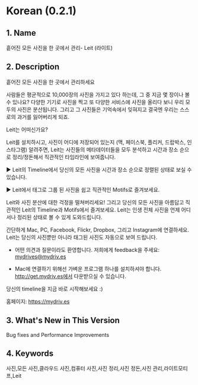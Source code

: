 Korean (0.2.1)
==============
## 1. Name
흩어진 모든 사진을 한 곳에서 관리- Leit (라이트)

## 2. Description
흩어진 모든 사진을 한 곳에서 관리하세요

사람들은 평균적으로 10,000장의 사진을 가지고 있다 하는데, 그 중 지금 몇 장이나 볼 수 있나요? 다양한 기기로 사진을 찍고 또 다양한 서비스에 사진을 올리다 보니 우리 모두의 사진은 분산됩니다. 그리고 그 사진들은 기억속에서 잊혀지고 결국엔 우리는 스스로의 과거를 잃어버리게 되죠.

Leit는 어떠신가요?

Leit를 설치하시고, 사진이 어디에 저장되어 있는지 (맥, 페이스북, 플리커, 드랍박스, 인스타그램) 알려주면, Leit는 사진들의 메타데이터들을 모두 분석하고 시간과 장소 순으로 정리/정돈해서 직관적인 타임라인에 보여줍니다. 
    
▶ Leit의 Timeline에서 당신의 모든 사진을 시간과 장소 순으로 정렬된 상태로 보실 수 있습니다.

▶ Leit에서 태그로 그룹 된 사진을 쉽고 직관적인 Motifs로 즐겨보세요.

Leit와 사진 분산에 대한 걱정을 떨쳐버리세요! 그리고 당신의 모든 사진을 아름답고 직관적인 Leit의 Timeline과 Motifs에서 즐겨보세요. Leit는 인생 전체 사진을 언제 어디서나 정리된 상태로 볼 수 있게 도와드립니다.

간단하게 Mac, PC, Facebook, Flickr, Dropbox, 그리고 Instagram에 연결하세요. Leit는 당신의 사진뿐만 아니라 태그된 사진도 자동으로 보여 드립니다.

* 어떤 의견과 질문이라도 환영합니다. 저희에게 feedback을 주세요: mydrives@mydriv.es

* Mac에 연결하기 위해선 가벼운 프로그램 하나를 설치하셔야 합니다. http://get.mydriv.es에서 다운받으실 수 있습니다.

당신의 timeline을 지금 바로 시작해보세요 :)

홈페이지: https://mydriv.es

## 3. What's New in This Version
Bug fixes and Performance Improvements

## 4. Keywords
사진,모든 사진,클라우드 사진,컴퓨터 사진,사진 정리,사진 정돈,사진 관리,라이트모티프,Leit
